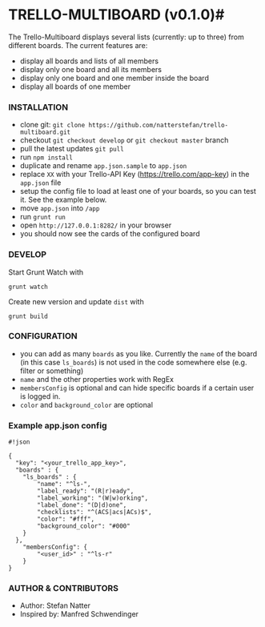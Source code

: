 # TRELLO-MULTIBOARD (v0.1.0)#

The Trello-Multiboard displays several lists (currently: up to three) from different boards. The current features are:

* display all boards and lists of all members
* display only one board and all its members
* display only one board and one member inside the board
* display all boards of one member


### INSTALLATION ###

* clone git: `git clone https://github.com/natterstefan/trello-multiboard.git`
* checkout `git checkout develop` or `git checkout master` branch
* pull the latest updates `git pull`
* run `npm install`
* duplicate and rename `app.json.sample` to `app.json`
* replace `XX` with your Trello-API Key (https://trello.com/app-key) in the `app.json` file
* setup the config file to load at least one of your boards, so you can test it. See the example below.
* move `app.json` into `/app`
* run `grunt run`
* open `http://127.0.0.1:8282/` in your browser
* you should now see the cards of the configured board


### DEVELOP ###

Start Grunt Watch with

`grunt watch`

Create new version and update `dist` with

`grunt build`


### CONFIGURATION ###

* you can add as many `boards` as you like. Currently the `name` of the board (in this case `ls_boards`) is not used in the code somewhere else (e.g. filter or something)
* `name` and the other properties work with RegEx
* `membersConfig` is optional and can hide specific boards if a certain user is logged in.
* `color` and `background_color` are optional


### Example app.json config ###

```
#!json

{
  "key": "<your_trello_app_key>",
  "boards" : {
    "ls_boards" : {
        "name": "^ls-",
        "label_ready": "(R|r)eady",
        "label_working": "(W|w)orking",
        "label_done": "(D|d)one",
        "checklists": "^(ACS|acs|ACs)$",
        "color": "#fff",
        "background_color": "#000"
    }
  },
    "membersConfig": {
        "<user_id>" : "^ls-r"
    }
}
```


### AUTHOR & CONTRIBUTORS ###

* Author: Stefan Natter
* Inspired by: Manfred Schwendinger
